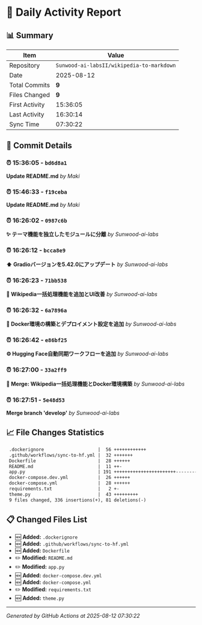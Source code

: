 # 📅 Daily Activity Report

## 📊 Summary
| Item | Value |
|------|-------|
| Repository | `Sunwood-ai-labsII/wikipedia-to-markdown` |
| Date | 2025-08-12 |
| Total Commits | **9** |
| Files Changed | **9** |
| First Activity | 15:36:05 |
| Last Activity | 16:30:14 |
| Sync Time | 07:30:22 |

## 📝 Commit Details

### ⏰ 15:36:05 - `bd6d8a1`
**Update README.md**
*by Maki*

### ⏰ 15:46:33 - `f19ceba`
**Update README.md**
*by Maki*

### ⏰ 16:26:02 - `0987c6b`
**✨ テーマ機能を独立したモジュールに分離**
*by Sunwood-ai-labs*

### ⏰ 16:26:12 - `bcca8e9`
**⬆️ Gradioバージョンを5.42.0にアップデート**
*by Sunwood-ai-labs*

### ⏰ 16:26:23 - `71bb538`
**🚀 Wikipedia一括処理機能を追加とUI改善**
*by Sunwood-ai-labs*

### ⏰ 16:26:32 - `6a7896a`
**🐳 Docker環境の構築とデプロイメント設定を追加**
*by Sunwood-ai-labs*

### ⏰ 16:26:42 - `e86bf25`
**⚙️ Hugging Face自動同期ワークフローを追加**
*by Sunwood-ai-labs*

### ⏰ 16:27:00 - `33a2ff9`
**🔀 Merge: Wikipedia一括処理機能とDocker環境構築**
*by Sunwood-ai-labs*

### ⏰ 16:27:51 - `5e48d53`
**Merge branch 'develop'**
*by Sunwood-ai-labs*

## 📈 File Changes Statistics

```diff
 .dockerignore                    |  56 ++++++++++++
 .github/workflows/sync-to-hf.yml |  32 +++++++
 Dockerfile                       |  28 ++++++
 README.md                        |  11 ++-
 app.py                           | 191 +++++++++++++++++++++++----------------
 docker-compose.dev.yml           |  26 ++++++
 docker-compose.yml               |  28 ++++++
 requirements.txt                 |   2 +-
 theme.py                         |  43 +++++++++
 9 files changed, 336 insertions(+), 81 deletions(-)
```

## 📋 Changed Files List

- 🆕 **Added:** `.dockerignore`
- 🆕 **Added:** `.github/workflows/sync-to-hf.yml`
- 🆕 **Added:** `Dockerfile`
- ✏️ **Modified:** `README.md`
- ✏️ **Modified:** `app.py`
- 🆕 **Added:** `docker-compose.dev.yml`
- 🆕 **Added:** `docker-compose.yml`
- ✏️ **Modified:** `requirements.txt`
- 🆕 **Added:** `theme.py`

---
*Generated by GitHub Actions at 2025-08-12 07:30:22*
